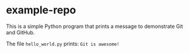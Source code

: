 # example-repo

This is a simple Python program that prints a message to demonstrate Git and GitHub.

The file `hello_world.py` prints: `Git is awesome!`

